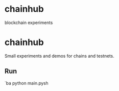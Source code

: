 # chainhub
blockchain experiments
# chainhub
Small experiments and demos for chains and testnets.

## Run
`ba
python main.pysh
